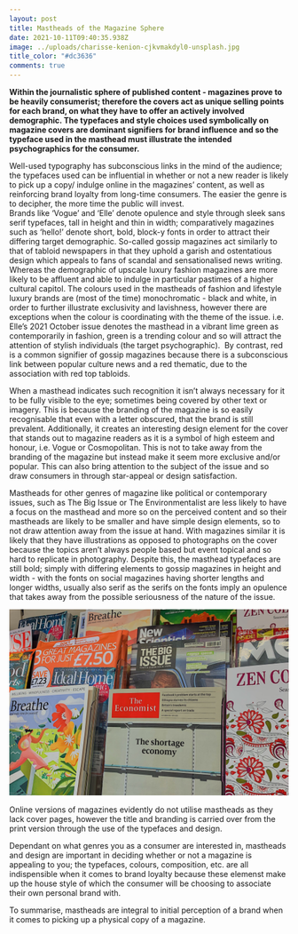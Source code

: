 ```yaml
---
layout: post
title: Mastheads of the Magazine Sphere
date: 2021-10-11T09:40:35.938Z
image: ../uploads/charisse-kenion-cjkvmakdyl0-unsplash.jpg
title_color: "#dc3636"
comments: true
---
```

**Within the journalistic sphere of published content - magazines prove to be heavily consumerist; therefore the covers act as unique selling points for each brand, on what they have to offer an actively involved demographic. The typefaces and style choices used symbolically on magazine covers are dominant signifiers for brand influence and so the typeface used in the masthead must illustrate the intended psychographics for the consumer.** 

Well-used typography has subconscious links in the mind of the audience; the typefaces used can be influential in whether or not a new reader is likely to pick up a copy/ indulge online in the magazines’ content, as well as reinforcing brand loyalty from long-time consumers. The easier the genre is to decipher, the more time the public will invest. \
Brands like ‘Vogue’ and ‘Elle’ denote opulence and style through sleek sans serif typefaces, tall in height and thin in width; comparatively magazines such as ‘hello!’ denote short, bold, block-y fonts in order to attract their differing target demographic. So-called gossip magazines act similarly to that of tabloid newspapers in that they uphold a garish and ostentatious design which appeals to fans of scandal and sensationalised news writing. Whereas the demographic of upscale luxury fashion magazines are more likely to be affluent and able to indulge in particular pastimes of a higher cultural capitol. The colours used in the mastheads of fashion and lifestyle luxury brands are (most of the time) monochromatic - black and white, in order to further illustrate exclusivity and lavishness, however there are exceptions when the colour is coordinating with the theme of the issue. i.e. Elle’s 2021 October issue denotes the masthead in a vibrant lime green as contemporarily in fashion, green is a trending colour and so will attract the attention of stylish individuals (the target psychographic).  By contrast, red is a common signifier of gossip magazines because there is a subconscious link between popular culture news and a red thematic, due to the association with red top tabloids. 

When a masthead indicates such recognition it isn’t always necessary for it to be fully visible to the eye; sometimes being covered by other text or imagery. This is because the branding of the magazine is so easily recognisable that even with a letter obscured, that the brand is still prevalent. Additionally, it creates an interesting design element for the cover that stands out to magazine readers as it is a symbol of high esteem and honour, i.e. Vogue or Cosmopolitan. This is not to take away from the branding of the magazine but instead make it seem more exclusive and/or popular. This can also bring attention to the subject of the issue and so draw consumers in through star-appeal or design satisfaction. 

Mastheads for other genres of magazine like political or contemporary issues, such as The Big Issue or The Environmentalist are less likely to have a focus on the masthead and more so on the perceived content and so their mastheads are likely to be smaller and have simple design elements, so to not draw attention away from the issue at hand. With magazines similar it is likely that they have illustrations as opposed to photographs on the cover because the topics aren’t always people based but event topical and so hard to replicate in photography. Despite this, the masthead typefaces are still bold; simply with differing elements to gossip magazines in height and width - with the fonts on social magazines having shorter lengths and longer widths, usually also serif as the serifs on the fonts imply an opulence that takes away from the possible seriousness of the nature of the issue. 

![](../uploads/img_6127.jpg)

Online versions of magazines evidently do not utilise mastheads as they lack cover pages, however the title and branding is carried over from the print version through the use of the typefaces and design.

Dependant on what genres you as a consumer are interested in, mastheads and design are important in deciding whether or not a magazine is appealing to you; the typefaces, colours, composition, etc. are all indispensible when it comes to brand loyalty because these elemenst make up the house style of which the consumer will be choosing to associate their own personal brand with. 

To summarise, mastheads are integral to initial perception of a brand when it comes to picking up a physical copy of a magazine.